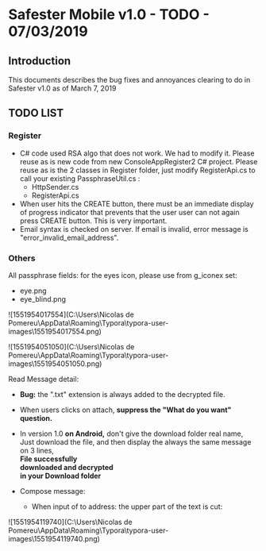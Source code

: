 # Safester Mobile v1.0 - TODO - 07/03/2019

## Introduction

This documents describes the bug fixes and annoyances clearing to do in Safester v1.0 as of March 7, 2019

## TODO LIST

### Register

- C# code used RSA algo that does not work. We had to modify it.  Please reuse as is new code from new ConsoleAppRegister2 C# project. Please reuse as is the 2 classes in Register folder, just modify RegisterApi.cs to call your existing PassphraseUtil.cs :
  - HttpSender.cs
  - RegisterApi.cs 
- When user hits the CREATE button, there must be an immediate display of progress indicator that prevents  that the user user can not again press CREATE button. This is very important.
- Email syntax is checked on server. If email is invalid, error message is "error_invalid_email_address".

### Others

All passphrase fields: for the eyes icon, please use from g_iconex set:

- eye.png
- eye_blind.png

![1551954017554](C:\Users\Nicolas de Pomereu\AppData\Roaming\Typora\typora-user-images\1551954017554.png)

![1551954051050](C:\Users\Nicolas de Pomereu\AppData\Roaming\Typora\typora-user-images\1551954051050.png)

Read Message detail:

- **Bug:** the ".txt" extension is always added to the decrypted file.
- When users clicks on attach, **suppress the "What do you want" question.**
- In version 1.0 **on Android,** don't give the download folder real name,  Just download the file, and then display the always the same message on 3 lines, <br>**File successfully <br>downloaded and decrypted <br>in your Download folder <br>**

- Compose message:
  - When input of to address: the upper part of the text is cut:

![1551954119740](C:\Users\Nicolas de Pomereu\AppData\Roaming\Typora\typora-user-images\1551954119740.png)